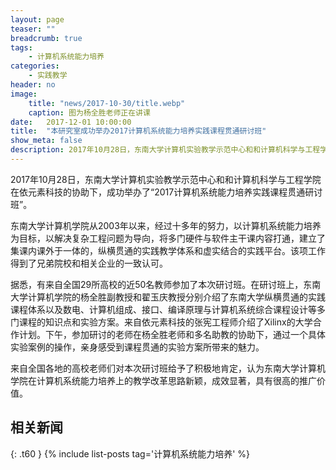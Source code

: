 ```yaml
---
layout: page
teaser: ""
breadcrumb: true
tags:
    - 计算机系统能力培养
categories:
    - 实践教学
header: no
image:
    title: "news/2017-10-30/title.webp"
    caption: 图为杨全胜老师正在讲课
date:   2017-12-01 10:00:00
title:  "本研究室成功举办2017计算机系统能力培养实践课程贯通研讨班"
show_meta: false
description: 2017年10月28日，东南大学计算机实验教学示范中心和和计算机科学与工程学院在依元素科技的协助下，成功举办了“2017计算机系统能力培养实践课程贯通研讨班”。
---
```


2017年10月28日，东南大学计算机实验教学示范中心和和计算机科学与工程学院在依元素科技的协助下，成功举办了“2017计算机系统能力培养实践课程贯通研讨班”。

东南大学计算机学院从2003年以来，经过十多年的努力，以计算机系统能力培养为目标，以解决复杂工程问题为导向，将多门硬件与软件主干课内容打通，建立了集课内课外于一体的，纵横贯通的实践教学体系和虚实结合的实践平台。该项工作得到了兄弟院校和相关企业的一致认可。



据悉，有来自全国29所高校的近50名教师参加了本次研讨班。在研讨班上，东南大学计算机学院的杨全胜副教授和翟玉庆教授分别介绍了东南大学纵横贯通的实践课程体系以及数电、计算机组成、接口、编译原理与计算机系统综合课程设计等多门课程的知识点和实验方案。来自依元素科技的张宪工程师介绍了Xilinx的大学合作计划。下午，参加研讨的老师在杨全胜老师和多名助教的协助下，通过一个具体实验案例的操作，亲身感受到课程贯通的实验方案所带来的魅力。

来自全国各地的高校老师们对本次研讨班给予了积极地肯定，认为东南大学计算机学院在计算机系统能力培养上的教学改革思路新颖，成效显著，具有很高的推广价值。

## 相关新闻
{: .t60 }
{% include list-posts tag='计算机系统能力培养' %}
